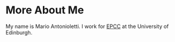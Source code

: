 # More About Me #

My name is Mario Antonioletti. I work for [EPCC](http://www.epcc.ed.ac.uk) at the University of Edinburgh.
